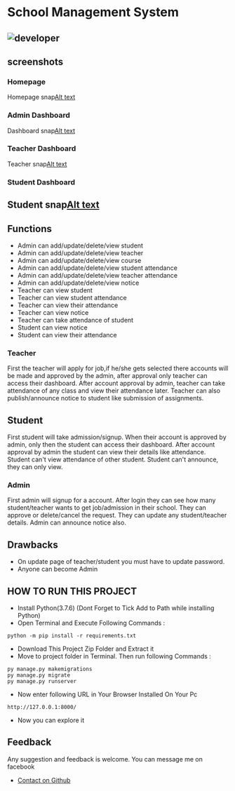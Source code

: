 # School Management System

![developer](https://img.shields.io/badge/Developed%20By%20%3A-Ayush-red)
---
## screenshots
### Homepage
Homepage snap[Alt text](static/images/Screenshots/Home.png)
### Admin Dashboard
Dashboard snap[Alt text](static/images/Screenshots/Admin.png)
### Teacher Dashboard
Teacher snap[Alt text](static/images/Screenshots/Tutor.png)
### Student Dashboard
Student snap[Alt text](static/images/Screenshots/Student.png)
---

## Functions

- Admin can add/update/delete/view student
- Admin can add/update/delete/view teacher
- Admin can add/update/delete/view course
- Admin can add/update/delete/view student attendance
- Admin can add/update/delete/view teacher attendance
- Admin can add/update/delete/view notice
- Teacher can view student
- Teacher can view student attendance
- Teacher can view their attendance
- Teacher can view notice
- Teacher can take attendance of student
- Student can view notice
- Student can view their attendance

### Teacher
First the teacher will apply for job,if he/she gets selected there accounts will be made and approved by the admin, after approval only teacher can access their dashboard.
After account approval by admin, teacher can take attendance of any class and view their attendance later.
Teacher can also publish/announce notice to student like submission of assignments.

## Student
First student will take admission/signup.
When their account is approved by admin, only then the student can access their dashboard.
After account approval by admin the student can view their details like attendance.
Student can't view attendance of other student.
Student can't announce, they can only view.

### Admin
First admin will signup for a account.
After login they can see how many student/teacher wants to get job/admission in their school.
They can approve or delete/cancel the request.
They can update any student/teacher details.
Admin can announce notice also.


## Drawbacks
- On update page of teacher/student you must have to update password.
- Anyone can become Admin

## HOW TO RUN THIS PROJECT
- Install Python(3.7.6) (Dont Forget to Tick Add to Path while installing Python)
- Open Terminal and Execute Following Commands :

``` python -m pip install -r requirements.txt ```


- Download This Project Zip Folder and Extract it
- Move to project folder in Terminal. Then run following Commands :
```
py manage.py makemigrations
py manage.py migrate
py manage.py runserver
```
- Now enter following URL in Your Browser Installed On Your Pc
```
http://127.0.0.1:8000/

```
- Now you can explore it

## Feedback
Any suggestion and feedback is welcome. You can message me on facebook
- [Contact on Github](https://github.com/Ayushpal11)

